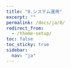 ```yaml
---
title: "8.システム運用"
excerpt: ""
permalink: /docs/ja/8/
redirect_from:
  - /theme-setup/
toc: false
toc_sticky: true
sidebar:
  nav: "ja"
---
```

